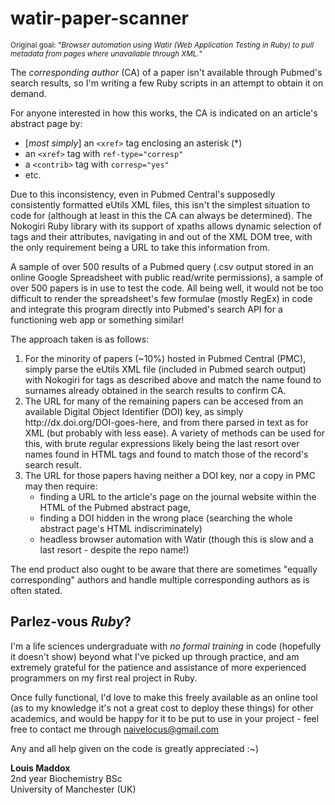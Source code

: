 watir-paper-scanner
===================

<sup>Original goal: "<i>Browser automation using Watir (Web Application Testing in Ruby) to pull metadata from pages where unavailable through XML.</i>"</sup>

The <i>corresponding author</i> (CA) of a paper isn't available through Pubmed's search results, so I'm writing a few Ruby scripts in an attempt to obtain it on demand.

For anyone interested in how this works, the CA is indicated on an article's abstract page by:
<ul>
<li> [<i>most simply</i>] an <code>&lt;xref&gt;</code> tag enclosing an asterisk (*)
<li> an <code>&lt;xref&gt;</code> tag with <code>ref-type="corresp"</code>
<li> a <code>&lt;contrib&gt;</code> tag with <code>corresp="yes"</code>
<li> etc.
</ul>

Due to this inconsistency, even in Pubmed Central's supposedly consistently formatted eUtils XML files, this isn't the simplest situation to code for (although at least in this the CA can always be determined). The Nokogiri Ruby library with its support of xpaths allows dynamic selection of tags and their attributes, navigating in and out of the XML DOM tree, with the only requirement being a URL to take this information from.

A sample of over 500 results of a Pubmed query (.csv output stored in an online Google Spreadsheet with public read/write permissions), a sample of over 500 papers is in use to test the code. All being well, it would not be too difficult to render the spreadsheet's few formulae (mostly RegEx) in code and integrate this program directly into Pubmed's search API for a functioning web app or something similar!

The approach taken is as follows:
<ol>
<li>For the minority of papers (~10%) hosted in Pubmed Central (PMC), simply parse the eUtils XML file (included in Pubmed search output) with Nokogiri for tags as described above and match the name found to surnames already obtained in the search results to confirm CA.
<li>The URL for many of the remaining papers can be accesed from an available Digital Object Identifier (DOI) key, as simply http://dx.doi.org/DOI-goes-here, and from there parsed in text as for XML (but probably with less ease). A variety of methods can be used for this, with brute regular expressions likely being the last resort over names found in HTML tags and found to match those of the record's search result.
<li>The URL for those papers having neither a DOI key, nor a copy in PMC may then require:
<ul>
<li>finding a URL to the article's page on the journal website within the HTML of the Pubmed abstract page,
<li>finding a DOI hidden in the wrong place (searching the whole abstract page's HTML indiscriminately)
<li>headless browser automation with Watir (though this is slow and a last resort - despite the repo name!)
</ul>
</ol>

The end product also ought to be aware that there are sometimes "equally corresponding" authors and handle multiple corresponding authors as is often stated.

<h2>Parlez-vous <i>Ruby</i>?</h2>
I'm a life sciences undergraduate with <i>no formal training</i> in code (hopefully it doesn't show) beyond what I've picked up through practice, and am extremely grateful for the patience and assistance of more experienced programmers on my first real project in Ruby.

Once fully functional, I'd love to make this freely available as an online tool (as to my knowledge it's not a great cost to deploy these things) for other academics, and would be happy for it to be put to use in your project - feel free to contact me through naivelocus@gmail.com

Any and all help given on the code is greatly appreciated :~)

<b>Louis Maddox</b><br />
2nd year Biochemistry BSc<br />
University of Manchester (UK)
